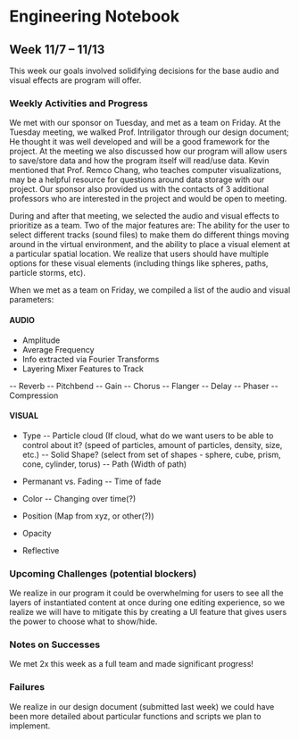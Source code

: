 # Engineering Notebook 
## Week 11/7 – 11/13
This week our goals involved solidifying decisions for the base audio and visual effects are program will offer.

### Weekly Activities and Progress
We met with our sponsor on Tuesday, and met as a team on Friday. 
At the Tuesday meeting, we walked Prof. Intriligator through our design document; He thought it was well developed and will be a good framework for the project. At the meeting we also discussed how our program will allow users to save/store data and how the program itself will read/use data. Kevin mentioned that Prof. Remco Chang, who teaches computer visualizations, may be a helpful resource for questions around data storage with our project. Our sponsor also provided us with the contacts of 3 additional professors who are interested in the project and would be open to meeting. 

During and after that meeting, we selected the audio and visual effects to prioritize as a team. Two of the major features are: The ability for the user to select different tracks (sound files) to make them do different things moving around in the virtual environment, and the ability to place a visual element at a particular spatial location. We realize that users should have multiple options for these visual elements (including things like spheres, paths, particle storms, etc).

When we met as a team on Friday, we compiled a list of the audio and visual parameters:

#### AUDIO

- Amplitude
- Average Frequency
- Info extracted via Fourier Transforms
- Layering Mixer Features to Track 

-- Reverb
-- Pitchbend
-- Gain
-- Chorus
-- Flanger
-- Delay
-- Phaser
-- Compression

#### VISUAL

- Type
-- Particle cloud (If cloud, what do we want users to be able to control about it? (speed of particles, amount of particles, density, size, etc.)
-- Solid Shape? (select from set of shapes - sphere, cube, prism, cone, cylinder, torus)
-- Path (Width of path)

- Permanant vs. Fading
-- Time of fade

- Color
-- Changing over time(?)

- Position (Map from xyz, or other(?))
- Opacity
- Reflective

### Upcoming Challenges (potential blockers)
We realize in our program it could be overwhelming for users to see all the layers of instantiated content at once during one editing experience, so we realize we will have to mitigate this by creating a UI feature that gives users the power to choose what to show/hide.

### Notes on Successes
We met 2x this week as a full team and made significant progress!

### Failures
We realize in our design document (submitted last week) we could have been more detailed about particular functions and scripts we plan to implement.
